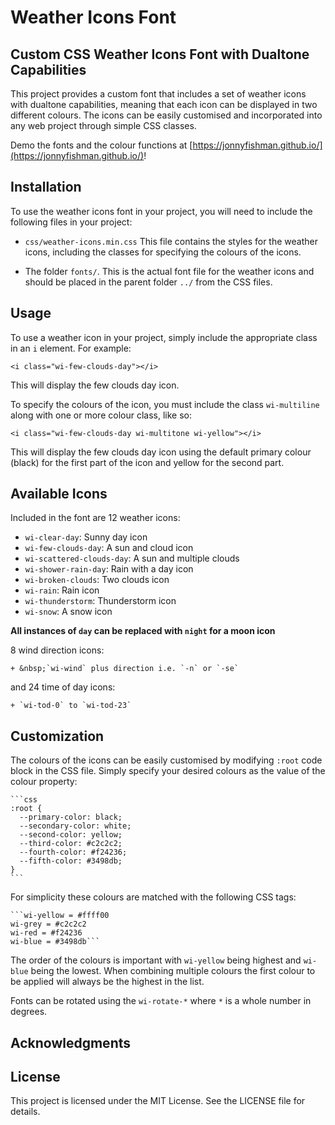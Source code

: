 # Weather Icons Font

## Custom CSS Weather Icons Font with Dualtone Capabilities

This project provides a custom font that includes a set of weather icons with dualtone capabilities, meaning that each icon can be displayed in two different colours. The icons can be easily customised and incorporated into any web project through simple CSS classes.

Demo the fonts and the colour functions at [https://jonnyfishman.github.io/](https://jonnyfishman.github.io/)!

## Installation

To use the weather icons font in your project, you will need to include the following files in your project:

   + `css/weather-icons.min.css` This file contains the styles for the weather icons, including the classes for specifying the colours of the icons.

   + The folder `fonts/`. This is the actual font file for the weather icons and should be placed in the parent folder `../` from the CSS files.

## Usage

To use a weather icon in your project, simply include the appropriate class in an `i` element. For example:

`<i class="wi-few-clouds-day"></i>`

This will display the few clouds day icon.

To specify the colours of the icon, you must include the class `wi-multiline` along with one or more colour class, like so:

`<i class="wi-few-clouds-day wi-multitone wi-yellow"></i>`

This will display the few clouds day icon using the default primary colour (black) for the first part of the icon and yellow for the second part.

## Available Icons

Included in the font are 12 weather icons:

   + `wi-clear-day`: Sunny day icon
   + `wi-few-clouds-day`: A sun and cloud icon
   + `wi-scattered-clouds-day`: A sun and multiple clouds
   + `wi-shower-rain-day`: Rain with a day icon
   + `wi-broken-clouds`: Two clouds icon
   + `wi-rain`: Rain icon
   + `wi-thunderstorm`: Thunderstorm icon
   + `wi-snow`: A snow icon

**All instances of `day` can be replaced with `night` for a moon icon**

8 wind direction icons:

    + &nbsp;`wi-wind` plus direction i.e. `-n` or `-se`

and 24 time of day icons:

    + `wi-tod-0` to `wi-tod-23`

## Customization

The colours of the icons can be easily customised by modifying `:root` code block in the CSS file. Simply specify your desired colours as the value of the colour property:

    ```css
    :root {
      --primary-color: black;
      --secondary-color: white;
      --second-color: yellow;
      --third-color: #c2c2c2;
      --fourth-color: #f24236;
      --fifth-color: #3498db;
    }
    ```

For simplicity these colours are matched with the following CSS tags:

    ```wi-yellow = #ffff00
    wi-grey = #c2c2c2
    wi-red = #f24236
    wi-blue = #3498db```

The order of the colours is important with `wi-yellow` being highest and `wi-blue` being the lowest. When combining multiple colours the first colour to be applied will always be the highest in the list.

Fonts can be rotated using the `wi-rotate-*` where `*` is a whole number in degrees.

## Acknowledgments

## License

This project is licensed under the MIT License. See the LICENSE file for details.
